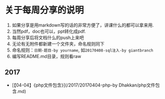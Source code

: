 # 关于每周分享的说明
1. 如果分享是用markdown写的话的非常方便了，讲课什么的都可以拿来用.
2. 当然pdf，doc也可以，ppt转化成pdf.
3. 每周分享后将文档什么的push上来吧
4. 无论有无附件都新建一个文件夹，命名规则同下
5. 命名规则：`日期-题目-by yourname`, 如`20170408-sql注入-by giantbranch`
6. 编写README.md目录，规则看raw

## 2017
- [【04-04】《php文件包含》](/2017/20170404-php-by Dhakkan/php文件包含.md)


